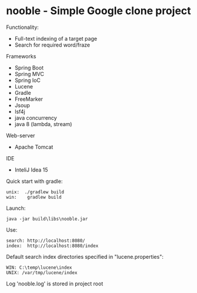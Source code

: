<h1>nooble - Simple Google clone project</h1>

Functionality:
 - Full-text indexing of a target page
 - Search for required word/fraze    

Frameworks 
 - Spring Boot
 - Spring MVC
 - Spring IoC
 - Lucene
 - Gradle
 - FreeMarker
 - Jsoup
 - lsf4j
 - java concurrency
 - java 8 (lambda, stream)
  
Web-server
 - Apache Tomcat 

IDE
 - InteliJ Idea 15
 

Quick start with gradle:

    unix:  ./gradlew build
    win:    gradlew build

Launch:

    java -jar build\libs\nooble.jar
      
Use:

    search: http://localhost:8080/
    index:  http://localhost:8080/index

Default search index directories specified in "lucene.properties":

    WIN: C:\temp\lucene\index
    UNIX: /var/tmp/lucene/index

Log 'nooble.log' is stored in project root
